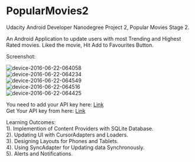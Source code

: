 # PopularMovies2
Udacity Android Developer Nanodegree Project 2, Popular Movies Stage 2.

An Android Application to update users with most Trending and Highest Rated movies. Liked the movie, Hit Add to Favourites Button.

Screenshot: 

![device-2016-06-22-064058](https://cloud.githubusercontent.com/assets/7099405/16251688/c75f6842-3845-11e6-82ad-19ccc87b45da.png)  
![device-2016-06-22-064234](https://cloud.githubusercontent.com/assets/7099405/16251707/f02ce5a6-3845-11e6-8f62-f2224dce3e66.png)  
![device-2016-06-22-064549](https://cloud.githubusercontent.com/assets/7099405/16251717/12cfe90a-3846-11e6-9bc8-508a441ccdfb.png)  
![device-2016-06-22-064516](https://cloud.githubusercontent.com/assets/7099405/16251716/112e5ae6-3846-11e6-806b-f40aadd0502c.png)  
![device-2016-06-22-064425](https://cloud.githubusercontent.com/assets/7099405/16251711/03f839f0-3846-11e6-8a80-d38c9e8089a9.png)  

 You need to add your API key here: [Link](https://github.com/Angads25/PopularMovies2/blob/master/app/src/main/java/com/example/android/popularmovies/model/SpKeys.java)  
 Get Your API key from here: [Link](https://www.themoviedb.org/documentation/api)

 Learning Outcomes:  
 1). Implemention of Content Providers with SQLite Database.  
 2). Updating UI with CursorAdapters and Loaders.  
 3). Designing Layouts for Phones and Tablets.  
 4). Using SyncAdapter for Updating data Synchronously.  
 5). Alerts and Notifications.